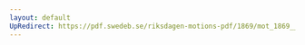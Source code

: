```yaml
---
layout: default
UpRedirect: https://pdf.swedeb.se/riksdagen-motions-pdf/1869/mot_1869__fk__00043/mot_1869__fk__00043_001.pdf
---
```

